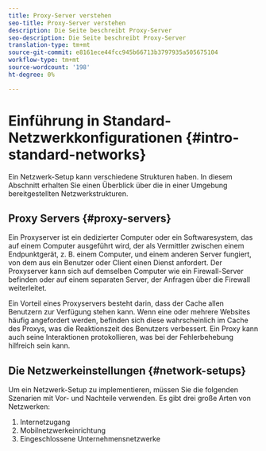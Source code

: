 ```yaml
---
title: Proxy-Server verstehen
seo-title: Proxy-Server verstehen
description: Die Seite beschreibt Proxy-Server
seo-description: Die Seite beschreibt Proxy-Server
translation-type: tm+mt
source-git-commit: e8161ece44fcc945b66713b3797935a505675104
workflow-type: tm+mt
source-wordcount: '198'
ht-degree: 0%

---
```



# Einführung in Standard-Netzwerkkonfigurationen {#intro-standard-networks}

Ein Netzwerk-Setup kann verschiedene Strukturen haben. In diesem Abschnitt erhalten Sie einen Überblick über die in einer Umgebung bereitgestellten Netzwerkstrukturen.

## Proxy Servers {#proxy-servers}

Ein Proxyserver ist ein dedizierter Computer oder ein Softwaresystem, das auf einem Computer ausgeführt wird, der als Vermittler zwischen einem Endpunktgerät, z. B. einem Computer, und einem anderen Server fungiert, von dem aus ein Benutzer oder Client einen Dienst anfordert. Der Proxyserver kann sich auf demselben Computer wie ein Firewall-Server befinden oder auf einem separaten Server, der Anfragen über die Firewall weiterleitet.

Ein Vorteil eines Proxyservers besteht darin, dass der Cache allen Benutzern zur Verfügung stehen kann. Wenn eine oder mehrere Websites häufig angefordert werden, befinden sich diese wahrscheinlich im Cache des Proxys, was die Reaktionszeit des Benutzers verbessert. Ein Proxy kann auch seine Interaktionen protokollieren, was bei der Fehlerbehebung hilfreich sein kann.

## Die Netzwerkeinstellungen {#network-setups}

Um ein Netzwerk-Setup zu implementieren, müssen Sie die folgenden Szenarien mit Vor- und Nachteile verwenden. Es gibt drei große Arten von Netzwerken:

1. Internetzugang
1. Mobilnetzwerkeinrichtung
1. Eingeschlossene Unternehmensnetzwerke

